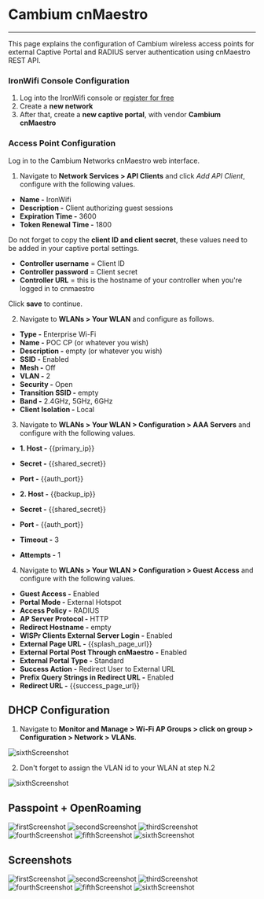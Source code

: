 # **Cambium cnMaestro**

---

This page explains the configuration of Cambium wireless access points for external Captive  Portal and RADIUS server authentication using cnMaestro REST API.

### IronWifi Console Configuration

1. Log into the IronWifi console or [register for free](https://console.ironwifi.com/register)
2. Create a **new network**
3. After that, create a **new captive portal**, with vendor **Cambium cnMaestro**

### Access Point Configuration

Log in to the Cambium Networks cnMaestro web interface.

1. Navigate to **Network Services > API Clients** and click _Add API Client_, configure with the following values.

- **Name -** IronWifi
- **Description -** Client authorizing guest sessions
- **Expiration Time -** 3600
- **Token Renewal Time -** 1800

Do not forget to copy the **client ID and client secret**, these values need to be added in your captive portal settings.

- **Controller username** = Client ID
- **Controller password** = Client secret
- **Controller URL** = this is the hostname of your controller when you're logged in to cnmaestro

Click **save** to continue.

2. Navigate to **WLANs > Your WLAN** and configure as follows.

- **Type -** Enterprise Wi-Fi
- **Name -** POC CP (or whatever you wish)
- **Description -** empty (or whatever you wish)
- **SSID -** Enabled
- **Mesh -** Off
- **VLAN -** 2
- **Security -** Open
- **Transition SSID -** empty
- **Band -** 2.4GHz, 5GHz, 6GHz
- **Client Isolation -** Local

3. Navigate to **WLANs > Your WLAN > Configuration > AAA Servers** and configure with the following values.

- **1. Host -** {{primary_ip}}
- **Secret -** {{shared_secret}}
- **Port -** {{auth_port}}

- **2. Host -** {{backup_ip}}
- **Secret -** {{shared_secret}}
- **Port -** {{auth_port}}

- **Timeout -** 3
- **Attempts -** 1

4. Navigate to **WLANs > Your WLAN > Configuration > Guest Access** and configure with the following values.

- **Guest Access -** Enabled
- **Portal Mode -** External Hotspot
- **Access Policy -** RADIUS
- **AP Server Protocol -** HTTP
- **Redirect Hostname -** empty
- **WISPr Clients External Server Login -** Enabled
- **External Page URL -** {{splash_page_url}}
- **External Portal Post Through cnMaestro -** Enabled
- **External Portal Type -** Standard
- **Success Action -** Redirect User to External URL
- **Prefix Query Strings in Redirect URL -** Enabled
- **Redirect URL -** {{success_page_url}}

## DHCP Configuration

1. Navigate to **Monitor and Manage > Wi-Fi AP Groups > click on group > Configuration > Network > VLANs**.

![sixthScreenshot](https://raw.githubusercontent.com/IronWifi/docs/master/configuration-guides/cnmaestro/cn8.png)

2. Don't forget to assign the VLAN id to your WLAN at step N.2

![sixthScreenshot](https://raw.githubusercontent.com/IronWifi/docs/master/configuration-guides/cnmaestro/cn7.png)

## Passpoint + OpenRoaming

![firstScreenshot](https://raw.githubusercontent.com/IronWifi/docs/master/configuration-guides/cnmaestro/opn1.png)
![secondScreenshot](https://raw.githubusercontent.com/IronWifi/docs/master/configuration-guides/cnmaestro/opn2.png)
![thirdScreenshot](https://raw.githubusercontent.com/IronWifi/docs/master/configuration-guides/cnmaestro/opn3.png)
![fourthScreenshot](https://raw.githubusercontent.com/IronWifi/docs/master/configuration-guides/cnmaestro/opn4.png)
![fifthScreenshot](https://raw.githubusercontent.com/IronWifi/docs/master/configuration-guides/cnmaestro/opn5.png)
![sixthScreenshot](https://raw.githubusercontent.com/IronWifi/docs/master/configuration-guides/cnmaestro/opn6.png)

## Screenshots

![firstScreenshot](https://raw.githubusercontent.com/IronWifi/docs/master/configuration-guides/cnmaestro/cn1.png)
![secondScreenshot](https://raw.githubusercontent.com/IronWifi/docs/master/configuration-guides/cnmaestro/cn2.png)
![thirdScreenshot](https://raw.githubusercontent.com/IronWifi/docs/master/configuration-guides/cnmaestro/cn3.png)
![fourthScreenshot](https://raw.githubusercontent.com/IronWifi/docs/master/configuration-guides/cnmaestro/cn4.png)
![fifthScreenshot](https://raw.githubusercontent.com/IronWifi/docs/master/configuration-guides/cnmaestro/cn5.png)
![sixthScreenshot](https://raw.githubusercontent.com/IronWifi/docs/master/configuration-guides/cnmaestro/cn6.png)
